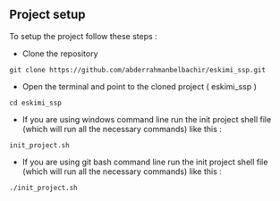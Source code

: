 ## Project setup

To setup the project follow these steps :

- Clone the repository

```
git clone https://github.com/abderrahmanbelbachir/eskimi_ssp.git
```
- Open the terminal and point to the cloned project ( eskimi_ssp )

```
cd eskimi_ssp

```

- If you are using windows command line run the init project shell file (which will run all the necessary commands) like this : 

```
init_project.sh
```

- If you are using git bash command line run the init project shell file (which will run all the necessary commands) like this : 

```
./init_project.sh

```
